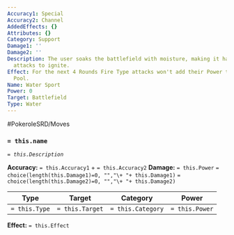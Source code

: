 ```yaml
---
Accuracy1: Special
Accuracy2: Channel
AddedEffects: {}
Attributes: {}
Category: Support
Damage1: ''
Damage2: ''
Description: The user soaks the battlefield with moisture, making it harder for fire
  attacks to ignite.
Effect: For the next 4 Rounds Fire Type attacks won't add their Power to the Damage
  Pool.
Name: Water Sport
Power: 0
Target: Battlefield
Type: Water
---
```


#PokeroleSRD/Moves

### `= this.name` 
*`= this.Description`*

**Accuracy:** `= this.Accuracy1` + `= this.Accuracy2`
**Damage:** `= this.Power` `= choice(length(this.Damage1)=0, "","\+ "+ this.Damage1)` `= choice(length(this.Damage2)=0, "","\+ "+ this.Damage2)`

| Type          | Target          | Category          | Power          |
| ------------- | --------------- | ----------------  | -------------- |
| `= this.Type` | `= this.Target` | `= this.Category` | `= this.Power` | 

**Effect:** `= this.Effect`